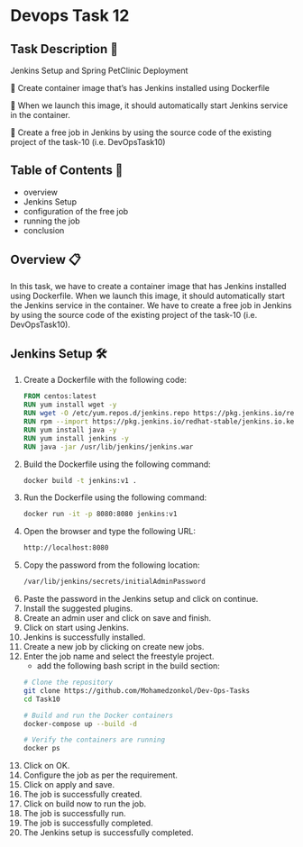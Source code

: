 # Devops Task 12

## Task Description 📄

Jenkins Setup and Spring PetClinic Deployment

🔅 Create container image that’s has Jenkins installed using Dockerfile

🔅 When we launch this image, it should automatically start Jenkins service in the container.

🔅 Create a free job in Jenkins by using the source code of the existing project of the task-10 (i.e. DevOpsTask10)

## Table of Contents 📑
 - overview
 - Jenkins Setup
 - configuration of the free job
 - running the job
 - conclusion

## Overview 📋
In this task, we have to create a container image that has Jenkins installed using Dockerfile. When we launch this image, it should automatically start the Jenkins service in the container. We have to create a free job in Jenkins by using the source code of the existing project of the task-10 (i.e. DevOpsTask10).

## Jenkins Setup 🛠️
1. Create a Dockerfile with the following code:
    ```Dockerfile
    FROM centos:latest
    RUN yum install wget -y
    RUN wget -O /etc/yum.repos.d/jenkins.repo https://pkg.jenkins.io/redhat-stable/jenkins.repo
    RUN rpm --import https://pkg.jenkins.io/redhat-stable/jenkins.io.key
    RUN yum install java -y
    RUN yum install jenkins -y
    RUN java -jar /usr/lib/jenkins/jenkins.war
    ```
2. Build the Dockerfile using the following command:
    ```bash
    docker build -t jenkins:v1 .
    ```
3. Run the Dockerfile using the following command:
    ```bash
    docker run -it -p 8080:8080 jenkins:v1
    ```
4. Open the browser and type the following URL:
    ```bash
    http://localhost:8080
    ```
5. Copy the password from the following location:
    ```bash
    /var/lib/jenkins/secrets/initialAdminPassword
    ```
6. Paste the password in the Jenkins setup and click on continue.
7. Install the suggested plugins.
8. Create an admin user and click on save and finish.
9. Click on start using Jenkins.
10. Jenkins is successfully installed.
11. Create a new job by clicking on create new jobs.
12. Enter the job name and select the freestyle project.
    - add the following bash script in the build section:
    ```bash
    # Clone the repository
    git clone https://github.com/Mohamedzonkol/Dev-Ops-Tasks
    cd Task10
    
    # Build and run the Docker containers
    docker-compose up --build -d
    
    # Verify the containers are running
    docker ps
    ```
13. Click on OK.
14. Configure the job as per the requirement.
15. Click on apply and save.
16. The job is successfully created.
17. Click on build now to run the job.
18. The job is successfully run.
19. The job is successfully completed.
20. The Jenkins setup is successfully completed.